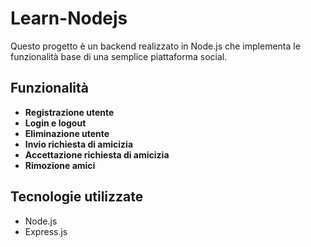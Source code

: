 # Learn-Nodejs 

Questo progetto è un backend realizzato in Node.js che implementa le funzionalità base di una semplice piattaforma social.

## Funzionalità

- **Registrazione utente**
- **Login e logout**
- **Eliminazione utente**
- **Invio richiesta di amicizia**
- **Accettazione richiesta di amicizia**
- **Rimozione amici**

## Tecnologie utilizzate

- Node.js
- Express.js
